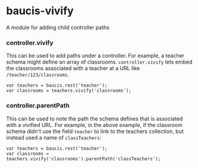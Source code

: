 baucis-vivify
=============

A module for adding child controller paths

### controller.vivify

This can be used to add paths under a controller.  For example, a teacher schema might define an array of classrooms.  `controller.vivify` lets embed the classrooms associated with a teacher at a URL like `/teacher/123/classrooms`.

    var teachers = baucis.rest('teacher');
    var classrooms = teachers.vivify('classrooms');

### controller.parentPath

This can be used to note the path the schema defines that is associated with a vivified URL.  For example, in the above example, if the classroom schema didn't use the field `teacher` to link to the teachers collection, but instead used a name of `classTeachers`:

    var teachers = baucis.rest('teacher');
    var classrooms = teachers.vivify('classrooms').parentPath('classTeachers');
